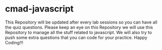 # cmad-javascript

This Repository will be updated after every lab sessions so you can have all the quiz questions.
Please keep an eye on this Repository we will use this Repository to manage all the stuff related to javascript.
We will also try to push some extra questions that you can code for your practice. Happy Coding!!!